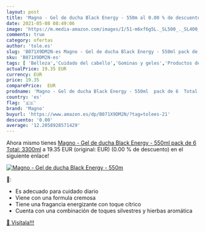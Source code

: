 ```yaml
---
layout: post
title: 'Magno - Gel de ducha Black Energy - 550m al 0.00 % de descuento'
date: 2021-05-08 08:49:06
image: 'https://m.media-amazon.com/images/I/51-m6xf6g5L._SL500_._SL400_.jpg'
comments: true
category: ofertas
author: 'tole.es'
slug: 'B071X9DM2N-es Magno - Gel de ducha Black Energy - 550ml pack de 6 Total:...'
sku: 'B071X9DM2N-es'
tags: [ 'Belleza','Cuidado del cabello','Gominas y geles','Productos de peinado','de','ducha','gel','magno', ]
actualPrice: 19.35 EUR
currency: EUR
price: 19.35
comparePrice:  EUR
prodname: 'Magno - Gel de ducha Black Energy - 550ml  pack de 6  Total: 3300ml'
country: 'es'
flag: '🇪🇸'
brand: 'Magno'
buyurl: 'https://www.amazon.es/dp/B071X9DM2N/?tag=tolees-21'
descuento: '0.00'
average: '12.2058928571429'
---
```


Ahora mismo tienes [Magno - Gel de ducha Black Energy - 550ml  pack de 6  Total: 3300ml](https://www.amazon.es/dp/B071X9DM2N/?tag=tolees-21) a 19.35 EUR (original:  EUR) (0.00 %  de descuento) en el siguiente enlace!

[![Magno - Gel de ducha Black Energy - 550m](https://m.media-amazon.com/images/I/51-m6xf6g5L._SL500_._SL400_.jpg)](https://www.amazon.es/dp/B071X9DM2N/?tag=tolees-21)

🔎:

- Es adecuado para cuidado diario
- Viene con una formula cremosa
- Tiene una fragancia energizante con toque cítrico
- Cuenta con una combinación de toques silvestres y hierbas aromática

[🛒 Visítala!!!](https://www.amazon.es/dp/B071X9DM2N/?tag=tolees-21)
